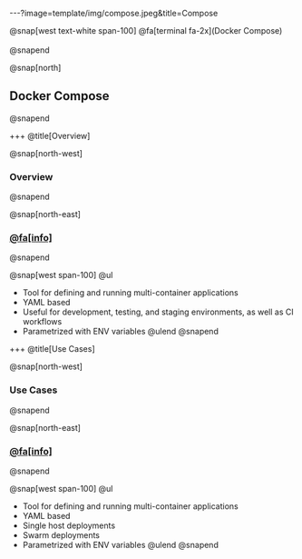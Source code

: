 ---?image=template/img/compose.jpeg&title=Compose

@snap[west text-white span-100]
@fa[terminal fa-2x](Docker Compose)<br/><br/>
@snapend

@snap[north]
## Docker Compose
@snapend

+++
@title[Overview]

@snap[north-west]
### Overview
@snapend

@snap[north-east]
### [@fa[info]](https://docs.docker.com/compose/overview/)
@snapend

@snap[west span-100]
@ul[](false)
- Tool for defining and running multi-container applications
- YAML based
- Useful for development, testing, and staging environments, as well as CI workflows
- Parametrized with ENV variables
@ulend
@snapend

+++
@title[Use Cases]

@snap[north-west]
### Use Cases
@snapend

@snap[north-east]
### [@fa[info]](https://docs.docker.com/compose/overview/#common-use-cases)
@snapend

@snap[west span-100]
@ul[](false)
- Tool for defining and running multi-container applications
- YAML based
- Single host deployments
- Swarm deployments
- Parametrized with ENV variables
@ulend
@snapend